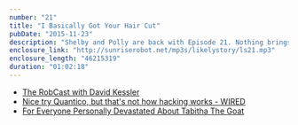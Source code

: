 ```yaml
---
number: "21"
title: "I Basically Got Your Hair Cut"
pubDate: "2015-11-23"
description: "Shelby and Polly are back with Episode 21. Nothing brings the mood down like talking about grief and loss. But don't worry - they get back to discussing bad tv quickly. For example the Bastard Executioner, which has already been cancelled. Also: The Walking Dead, VEEP, and Life in Pieces are winning the world."
enclosure_link: "http://sunriserobot.net/mp3s/likelystory/ls21.mp3"
enclosure_length: "46215319"
duration: "01:02:18"
---
```

- [The RobCast with David Kessler](http://robbell.podbean.com/e/episode-45-grief-loss-and-joy-with-david-kessler/)
- [Nice try Quantico, but that's not how hacking works - WIRED](http://www.wired.com/2015/11/nice-try-quantico-but-thats-not-how-hacking-works/)
- [For Everyone Personally Devastated About Tabitha The Goat](http://www.buzzfeed.com/mjs538/rip-tabitha#.iwwQLbBa5)